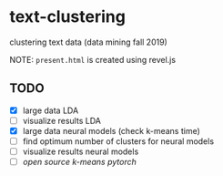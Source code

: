 # text-clustering
clustering text data (data mining fall 2019)

NOTE: `present.html` is created using revel.js

## TODO
- [x] large data LDA
- [ ] visualize results LDA
- [x] large data neural models (check k-means time)
- [ ] find optimum number of clusters for neural models
- [ ] visualize results neural models
- [ ] *open source k-means pytorch*
